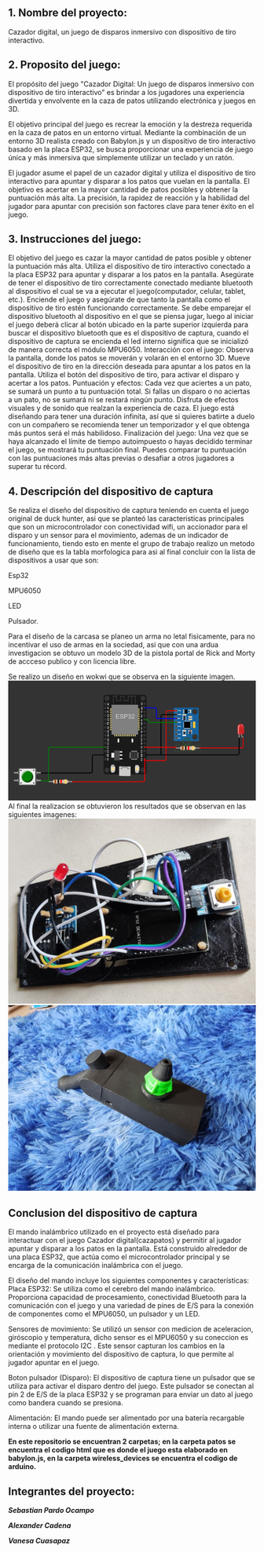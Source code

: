 ## 1. Nombre del proyecto:
Cazador digital, un juego de disparos inmersivo con dispositivo de tiro interactivo.

## 2. Proposito del juego:
El propósito del juego "Cazador Digital: Un juego de disparos inmersivo con dispositivo de tiro interactivo" es brindar a los jugadores una experiencia divertida y envolvente en la caza de patos utilizando electrónica y juegos en 3D.

El objetivo principal del juego es recrear la emoción y la destreza requerida en la caza de patos en un entorno virtual. Mediante la combinación de un entorno 3D realista creado con Babylon.js y un dispositivo de tiro interactivo basado en la placa ESP32, se busca proporcionar una experiencia de juego única y más inmersiva que simplemente utilizar un teclado y un ratón.

El jugador asume el papel de un cazador digital y utiliza el dispositivo de tiro interactivo para apuntar y disparar a los patos que vuelan en la pantalla. El objetivo es acertar en la mayor cantidad de patos posibles y obtener la puntuación más alta. La precisión, la rapidez de reacción y la habilidad del jugador para apuntar con precisión son factores clave para tener éxito en el juego.

## 3. Instrucciones del juego:
El objetivo del juego es cazar la mayor cantidad de patos posible y obtener la puntuación más alta.
Utiliza el dispositivo de tiro interactivo conectado a la placa ESP32 para apuntar y disparar a los patos en la pantalla.
Asegúrate de tener el dispositivo de tiro correctamente conectado mediante bluetooth al dispositivo el cual se va a ejecutar el juego(computador, celular, tablet, etc.).
Enciende el juego y asegúrate de que tanto la pantalla como el dispositivo de tiro estén funcionando correctamente.
Se debe emparejar el dispositivo bluetooth al dispositivo en el que se piensa jugar, luego al iniciar el juego deberá clicar al botón ubicado en la parte superior izquierda para buscar el dispositivo bluetooth que es el dispositivo de captura, cuando el dispositivo de captura se encienda el led interno significa que se inicializó de manera correcta el módulo MPU6050.
Interacción con el juego:
Observa la pantalla, donde los patos se moverán y volarán en el entorno 3D.
Mueve el dispositivo de tiro en la dirección deseada para apuntar a los patos en la pantalla.
Utiliza el botón del dispositivo de tiro, para activar el disparo y acertar a los patos.
Puntuación y efectos:
Cada vez que aciertes a un pato, se sumará un punto a tu puntuación total.
Si fallas un disparo o no aciertas a un pato, no se sumará ni se restará ningún punto.
Disfruta de efectos visuales y de sonido que realzan la experiencia de caza.
El juego está diseñando para tener una duración infinita, así que si quieres batirte a duelo con un compañero se recomienda tener un temporizador y el que obtenga más puntos será el más habilidoso.
Finalización del juego:
Una vez que se haya alcanzado el límite de tiempo autoimpuesto o hayas decidido terminar el juego, se mostrará tu puntuación final.
Puedes comparar tu puntuación con las puntuaciones más altas previas o desafiar a otros jugadores a superar tu récord.

## 4. Descripción del dispositivo de captura
Se realiza el diseño del dispositivo de captura teniendo en cuenta el juego original de duck hunter, asi que se planteó las caracteristicas principales que son un microcontrolador con conectividad wifi, un accionador para el disparo y un sensor para el movimiento, ademas de un indicador de funcionamiento, tiendo esto en mente el grupo de trabajo realizo un metodo de diseño que es la tabla morfologica para asi al final concluir con la lista de dispositivos a usar que son:

Esp32

MPU6050 

LED

Pulsador.

Para el diseño de la carcasa se planeo un arma no letal fisicamente, para no incentivar el uso de armas en la sociedad, asi que con una ardua investigacion se obtuvo un modelo 3D de la pistola portal de Rick and Morty de accceso publico y con licencia libre.

Se realizo un diseño en wokwi que se observa en la siguiente imagen.
![Diagrama](https://github.com/spardoocampo/Proyecto_cazador_Digital-Un_juego_de_disparos_inmersivo_con_dispositivo_de_tiro_interactivo/blob/a23afaf25911fb1466389772fc16c3bf43451953/wireless_device/Diagrama%20final.png)
Al final la realizacion se obtuvieron los resultados que se observan en las siguientes imagenes:
![Foto1](https://github.com/spardoocampo/Proyecto_cazador_Digital-Un_juego_de_disparos_inmersivo_con_dispositivo_de_tiro_interactivo/blob/a31c467857ad6181f4238c57ae0dff7b9c6b3d0e/wireless_device/photo_5168195514225765008_y.png)
![Foto2](https://github.com/spardoocampo/Proyecto_cazador_Digital-Un_juego_de_disparos_inmersivo_con_dispositivo_de_tiro_interactivo/blob/a31c467857ad6181f4238c57ae0dff7b9c6b3d0e/wireless_device/photo_5168195514225765007_y.png)

## Conclusion del dispositivo de captura
El mando inalámbrico utilizado en el proyecto está diseñado para interactuar con el juego Cazador digital(cazapatos) y permitir al jugador apuntar y disparar a los patos en la pantalla. Está construido alrededor de una placa ESP32, que actúa como el microcontrolador principal y se encarga de la comunicación inalámbrica con el juego.

El diseño del mando incluye los siguientes componentes y características:
Placa ESP32: Se utiliza como el cerebro del mando inalámbrico. Proporciona capacidad de procesamiento, conectividad Bluetooth para la comunicación con el juego y una variedad de pines de E/S para la conexión de componentes como el MPU6050, un pulsador y un LED.

Sensores de movimiento: Se utilizó un sensor con medicion de aceleracion, giróscopio y temperatura, dicho sensor es el MPU6050 y su coneccion es mediante el protocolo I2C . Este sensor capturan los cambios en la orientación y movimiento del dispositivo de captura, lo que permite al jugador apuntar en el juego.

Boton pulsador (Disparo): El dispositivo de captura tiene un pulsador que se utiliza para activar el disparo dentro del juego. Este pulsador se conectan al pin 2 de E/S de la placa ESP32 y se programan para enviar un dato al juego como bandera cuando se presiona.

Alimentación: El mando puede ser alimentado por una batería recargable interna o utilizar una fuente de alimentación externa.



**En este repositorio se encuentran 2 carpetas; en la carpeta patos se encuentra el codigo html que es donde el juego esta elaborado en babylon.js, en la carpeta wireless_devices se encuentra el codigo de arduino.**
## Integrantes del proyecto:
***Sebastian Pardo Ocampo***

***Alexander Cadena***

***Vanesa Cuasapaz***
